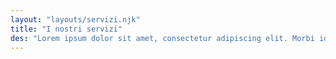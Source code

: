 ```yaml
---
layout: "layouts/servizi.njk"
title: "I nostri servizi"
des: "Lorem ipsum dolor sit amet, consectetur adipiscing elit. Morbi id turpis et neque convallis congue. Pellentesque nec efficitur est. Etiam mollis sodales condimentum."
---
```


